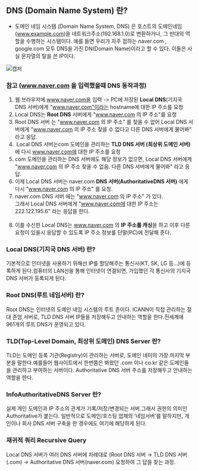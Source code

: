 
 ## DNS (Domain Name System) 란?
- 도메인 네임 시스템 (Domain Name System, DNS) 은 호스트의 도메인네임 (www.example.com)을 네트워크주소(192.168.1.0)로 변환하거나, 그 반대의 역할을 수행하는 시스템이다.
예를 들면 우리가 자주 접하는 naver.com , google.com 모두 DNS을 가진 DN(Domain Name)이라고 할 수 있다.
이들은 사실 문자열의 탈을 쓴 IP이다.

![캡처](https://github.com/Woori-FISA-CS-Study/CS-Study/assets/35751392/b40e8ce2-8b52-427b-96f7-ebd2d89ee00f)





### 참고 (www.naver.com 을 입력했을때 DNS 동작과정)
1. 웹 브라우저에 www.naver.com을 입력 -> PC에 저장된 **Local DNS**(기지국 DNS 서버)에게 "www.naver.com"이라는 hostname에 대한 IP 주소를 요청  
2. Local DNS는 **Root DNS** 서버에게 "www.naver.com 의 IP 주소"를 요청
4.  Root DNS 서버 는 "www.naver.com 의 IP 주소" 를 찾을 수 없어 Local DNS 서버에게 "www.naver.com 의 IP 주소 찾을 수 없다고 다른 DNS 서버에게 물어봐" 라고 응답.
5.  Local DNS 서버는com 도메인을 관리하는 **TLD DNS 서버 (최상위 도메인 서버)** 에 다시 www.naver.com에 대한 IP 주소를 요청
6. com 도메인을 관리하는 DNS 서버에도 해당 정보가 없으면, Local DNS 서버에게 "www.naver.com 의 IP 주소 찾을 수 없음. 다른 DNS 서버에게 물어봐" 라고 응답.
6. 이제 Local DNS 서버는 naver.com **DNS 서버(AuthoritativeDNS 서버)** 에게 다시 "www.naver.com 의 IP 주소" 를 요청. 
7. naver.com DNS 서버 에는 "www.naver.com 의 IP 주소" 가 있다.  
그래서 Local DNS 서버에게 "www.naver.com에 대한 IP 주소는 222.122.195.6" 라는 응답을 한다.  
 
8. 이를 수신한 Local DNS는 www.naver.com 의 **IP 주소를 캐싱**을 하고 이후 다른 요청이 있을시 응답할 수 있도록 IP 주소 정보를 단말(PC)에 전달해 준다.


### Local DNS(기지국 DNS 서버) 란?  
기본적으로 인터넷을 사용하기 위해선 IP를 할당해주는 통신사(KT, SK, LG 등...)에 등록하게 된다.컴퓨터의 LAN선을 통해 인터넷이 연결되면, 가입했던 각 통신사의 기지국 DNS 서버가 등록되게 된다.

### Root DNS(루트 네임서버) 란?  
Root DNS는 인터넷의 도메인 네임 시스템의 루트 존이다. ICANN이 직접 관리하는 절대 존엄 서버로, 
TLD DNS 서버 IP들을 저장해두고 안내하는 역할을 한다.전세계에 961개의 루트 DNS가 운영되고 있다.

### TLD(Top-Level Domain, 최상위 도메인) DNS Server 란?  
TLD는 도메인 등록 기관(Registry)이 관리하는 서버로, 도메인 네미의 가장 마지막 부분을 말한다.예를들어 웹사이트에서 한번쯤은 봐왔던 .com 이나 co.kr 같은 도메인들을 관리하고 부여하는 서버이다.
Authoritative DNS 서버 주소를 저장해두고 안내하는 역할을 한다.

### InfoAuthoritativeDNS Server 란?  
실제 개인 도메인과 IP 주소의 관계가 기록/저장/변경되는 서버.그래서 권한의 의미인 Authoritative가 붙는다.
일반적으로 도메인/호스팅 업체의 ‘네임서버’를 말하지만, 개인이나 회사 DNS 서버 구축을 한 경우에도 여기에 해당하게 된다.

### 재귀적 쿼리 Recursive Query
 Local DNS 서버가 여러 DNS 서버에 차례대로 (Root DNS 서버 → TLD DNS 서버(.com) → Authoritative DNS 서버(naver.com) 요청하여 
그 답을 찾는 과정.

